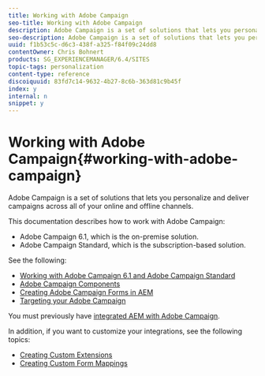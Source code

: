 ```yaml
---
title: Working with Adobe Campaign
seo-title: Working with Adobe Campaign
description: Adobe Campaign is a set of solutions that lets you personalize and deliver campaigns across all of your online and offline channels.
seo-description: Adobe Campaign is a set of solutions that lets you personalize and deliver campaigns across all of your online and offline channels.
uuid: f1b53c5c-d6c3-438f-a325-f84f09c24dd8
contentOwner: Chris Bohnert
products: SG_EXPERIENCEMANAGER/6.4/SITES
topic-tags: personalization
content-type: reference
discoiquuid: 83fd7c14-9632-4b27-8c6b-363d81c9b45f
index: y
internal: n
snippet: y
---
```


# Working with Adobe Campaign{#working-with-adobe-campaign}

Adobe Campaign is a set of solutions that lets you personalize and deliver campaigns across all of your online and offline channels.

This documentation describes how to work with Adobe Campaign:

* Adobe Campaign 6.1, which is the on-premise solution. 
* Adobe Campaign Standard, which is the subscription-based solution.

See the following:

* [Working with Adobe Campaign 6.1 and Adobe Campaign Standard](../../../sites/classic-ui-authoring/using/classic-personalization-ac-campaign.md)
* [Adobe Campaign Components](../../../sites/classic-ui-authoring/using/classic-personalization-ac-components.md)
* [Creating Adobe Campaign Forms in AEM](../../../sites/classic-ui-authoring/using/classic-personalization-ac-forms.md)
* [Targeting your Adobe Campaign](../../../sites/classic-ui-authoring/using/classic-personalization-ac-target.md)

You must previously have [integrated AEM with Adobe Campaign](../../../sites/administering/using/campaign.md).

In addition, if you want to customize your integrations, see the following topics:

* [Creating Custom Extensions](../../../sites/developing/using/extending-campaign-extensions.md)
* [Creating Custom Form Mappings](../../../sites/developing/using/extending-campaign-form-mapping.md)

